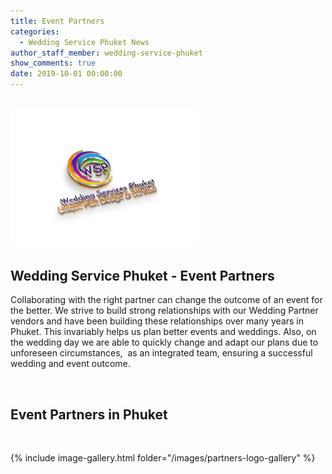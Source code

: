 ```yaml
---
title: Event Partners
categories:
  - Wedding Service Phuket News
author_staff_member: wedding-service-phuket
show_comments: true
date: 2019-10-01 00:00:00
---
```


<div class="partner_images"><h2><img alt="Wedding Partners" src="/images/wedding-services-phuket (1).png" /></h2><h2>Wedding Service Phuket - Event Partners</h2><p>Collaborating with the right partner can change the outcome of an event for the better. We strive to build strong relationships with our Wedding Partner vendors and have been building these relationships over many years in Phuket. This invariably helps us plan better events and weddings. Also, on the wedding day we are able to quickly change and adapt our plans due to unforeseen circumstances,&nbsp; as an integrated team, ensuring a successful wedding and event outcome.</p><p>&nbsp;</p><h2>Event Partners in Phuket</h2><p>&nbsp;</p></div>

{% include image-gallery.html folder="/images/partners-logo-gallery" %}